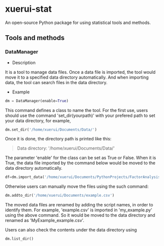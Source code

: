 # xuerui-stat
An open-source Python package for using statistical tools and methods.

## Tools and methods

### DataManager
+ Description

It is a tool to manage data files. Once a data file is imported, the tool would move it to a specified data directory automatically. And when importing data, the tool can search files in the data directory.

+ Example
```python
dm = DataManager(enable=True)
```
This command defines a class to name the tool. For the first use, users should use the command 'set_dir(yourpath)' with your prefered path to set your data directory, for example,
```python
dm.set_dir('/home/xuerui/Documents/Data/')
```
Once it is done, the directory path is printed like this:

>Data directory: '/home/xuerui/Documents/Data/'

The parameter 'enable' for the class can be set as True or False. When it is True, the data file imported by the command below would be moved to the data directory automatically. 
```python
df=dm.import_data('/home/xuerui/Documents/PythonProjects/FactorAnalysis/example.csv')
```
Otherwise users can manually move the files using the such command:
```python
dm.addto_dir('/home/xuerui/Documents/example.csv')
```
The moved data files are renamed by adding the script names, in order to identify them. For example, 'example.csv' is imported in 'my_example.py' using the above command. So it would be moved to the data directory and renamed as 'MyExample_example.csv'. 

Users can also check the contents under the data directory using
```python
dm.list_dir()
```
